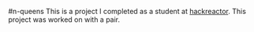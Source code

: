 #n-queens
This is a project I completed as a student at [hackreactor](http://hackreactor.com). This project was worked on with a pair.
